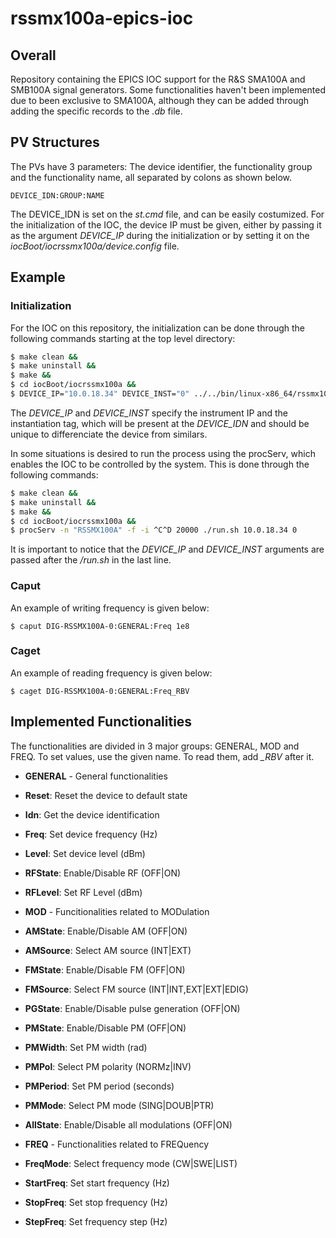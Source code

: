 # rssmx100a-epics-ioc

## Overall

Repository containing the EPICS IOC support for the R&S SMA100A and
SMB100A signal generators. Some functionalities haven't been
implemented due to been exclusive to SMA100A, although they can be
added through adding the specific records to the *.db* file.

## PV Structures

The PVs have 3 parameters: The device identifier, the functionality
group and the functionality name, all separated by colons as shown
below.

```
DEVICE_IDN:GROUP:NAME
```

The DEVICE_IDN is set on the *st.cmd* file, and can be easily
costumized. For the initialization of the IOC, the device IP must be
given, either by passing it as the argument *DEVICE_IP* during the
initialization or by setting it on the
*iocBoot/iocrssmx100a/device.config* file.

## Example

### Initialization

For the IOC on this repository, the initialization can be done through
the following commands starting at the top level directory:


```sh
$ make clean &&
$ make uninstall &&
$ make &&
$ cd iocBoot/iocrssmx100a &&
$ DEVICE_IP="10.0.18.34" DEVICE_INST="0" ../../bin/linux-x86_64/rssmx100a ./st.cmd
```

The *DEVICE_IP* and *DEVICE_INST* specify the instrument IP and the
instantiation tag, which will be present at the *DEVICE_IDN* and should
be unique to differenciate the device from similars.

In some situations is desired to run the process using the procServ,
which enables the IOC to be controlled by the system. This is done
through the following commands:

```sh
$ make clean &&
$ make uninstall &&
$ make &&
$ cd iocBoot/iocrssmx100a &&
$ procServ -n "RSSMX100A" -f -i ^C^D 20000 ./run.sh 10.0.18.34 0
```

It is important to notice that the *DEVICE_IP* and *DEVICE_INST*
arguments are passed after the */run.sh* in the last line.

### Caput

An example of writing frequency is given below:

```
$ caput DIG-RSSMX100A-0:GENERAL:Freq 1e8
```

### Caget

An example of reading frequency is given below:

```
$ caget DIG-RSSMX100A-0:GENERAL:Freq_RBV
```

## Implemented Functionalities

The functionalities are divided in 3 major groups: GENERAL, MOD and
FREQ. To set values, use the given name. To read them, add *_RBV*
after it.

- **GENERAL** - General functionalities
 - **Reset**: Reset the device to default state
 - **Idn**: Get the device identification
 - **Freq**: Set device frequency (Hz)
 - **Level**: Set device level (dBm)
 - **RFState**: Enable/Disable RF (OFF|ON)
 - **RFLevel**: Set RF Level (dBm)

- **MOD** - Funcitionalities related to MODulation
 - **AMState**: Enable/Disable AM (OFF|ON)
 - **AMSource**: Select AM source (INT|EXT)
 - **FMState**: Enable/Disable FM (OFF|ON)
 - **FMSource**: Select FM source (INT|INT,EXT|EXT|EDIG)
 - **PGState**: Enable/Disable pulse generation (OFF|ON)
 - **PMState**: Enable/Disable PM (OFF|ON)
 - **PMWidth**: Set PM width (rad)
 - **PMPol**: Select PM polarity (NORMz|INV)
 - **PMPeriod**: Set PM period (seconds)
 - **PMMode**: Select PM mode (SING|DOUB|PTR)
 - **AllState**: Enable/Disable all modulations (OFF|ON)

- **FREQ** - Functionalities related to FREQuency
 - **FreqMode**: Select frequency mode (CW|SWE|LIST)
 - **StartFreq**: Set start frequency (Hz)
 - **StopFreq**: Set stop frequency (Hz)
 - **StepFreq**: Set frequency step (Hz)
